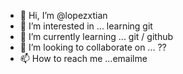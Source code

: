 - 👋 Hi, I’m @lopezxtian
- 👀 I’m interested in ... learning git
- 🌱 I’m currently learning ... git / github
- 💞️ I’m looking to collaborate on ... ??
- 📫 How to reach me ...emailme

<!---
lopezxtian/lopezxtian is a ✨ special ✨ repository because its `README.md` (this file) appears on your GitHub profile.
You can click the Preview link to take a look at your changes.
--->
